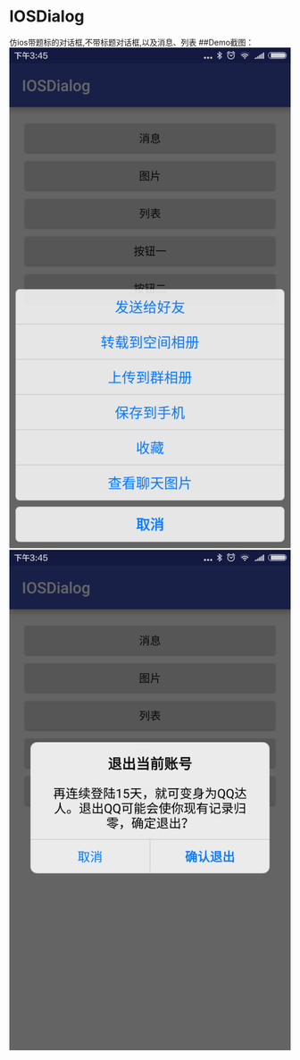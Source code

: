 # IOSDialog
仿ios带题标的对话框,不带标题对话框,以及消息、列表
##Demo截图：
![image](https://raw.githubusercontent.com/917386389/IOSDialog/master/app/screenshot/Screenshot_1.png)
![image](https://raw.githubusercontent.com/917386389/IOSDialog/master/app/screenshot/Screenshot_2.png)
